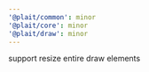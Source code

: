 ```yaml
---
'@plait/common': minor
'@plait/core': minor
'@plait/draw': minor
---
```


support resize entire draw elements
